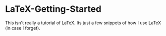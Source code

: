 # LaTeX-Getting-Started

This isn't really a tutorial of LaTeX.
Its just a few snippets of how I use LaTeX (in case I forget).